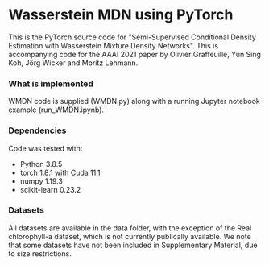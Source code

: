 # Wasserstein MDN using PyTorch
This is the PyTorch source code for "Semi-Supervised Conditional Density Estimation with Wasserstein Mixture Density Networks".
This is accompanying code for the AAAI 2021 paper by Olivier Graffeuille, Yun Sing Koh, Jörg Wicker and Moritz Lehmann.

### What is implemented
WMDN code is supplied (WMDN.py) along with a running Jupyter notebook example (run_WMDN.ipynb).

### Dependencies
Code was tested with:
- Python 3.8.5
- torch 1.8.1 with Cuda 11.1
- numpy 1.19.3
- scikit-learn 0.23.2

### Datasets
All datasets are available in the data folder, with the exception of the Real chlorophyll-a dataset, which is not currently publically available. 
We note that some datasets have not been included in Supplementary Material, due to size restrictions.

